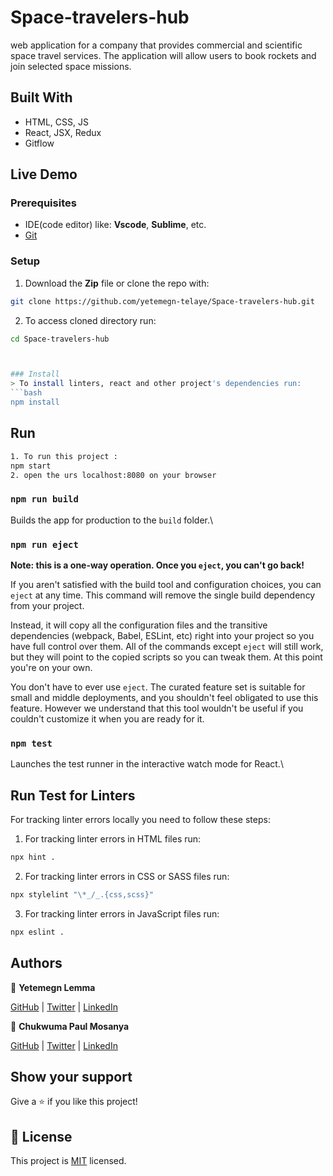 # Space-travelers-hub
web application for a company that provides commercial and scientific space travel services. The application will allow users to book rockets and join selected space missions.

## Built With

- HTML, CSS, JS
- React, JSX, Redux
- Gitflow


## Live Demo



### Prerequisites
- IDE(code editor) like: **Vscode**, **Sublime**, etc. 
- [Git](https://www.linode.com/docs/guides/how-to-install-git-on-linux-mac-and-windows/)

### Setup
1. Download the **Zip** file or clone the repo with:
```bash
git clone https://github.com/yetemegn-telaye/Space-travelers-hub.git
```
2. To access cloned directory run:
```bash
cd Space-travelers-hub



### Install
> To install linters, react and other project's dependencies run:
```bash
npm install
```
## Run
```bash
1. To run this project :
npm start
2. open the urs localhost:8080 on your browser

```

### `npm run build`

Builds the app for production to the `build` folder.\


### `npm run eject`

**Note: this is a one-way operation. Once you `eject`, you can't go back!**

If you aren't satisfied with the build tool and configuration choices, you can `eject` at any time. This command will remove the single build dependency from your project.

Instead, it will copy all the configuration files and the transitive dependencies (webpack, Babel, ESLint, etc) right into your project so you have full control over them. All of the commands except `eject` will still work, but they will point to the copied scripts so you can tweak them. At this point you're on your own.

You don't have to ever use `eject`. The curated feature set is suitable for small and middle deployments, and you shouldn't feel obligated to use this feature. However we understand that this tool wouldn't be useful if you couldn't customize it when you are ready for it.


### `npm test`

Launches the test runner in the interactive watch mode for React.\

## Run Test for Linters

For tracking linter errors locally you need to follow these steps:

1. For tracking linter errors in HTML files run:
```bash 
npx hint .
```

2. For tracking linter errors in CSS or SASS files run:

```bash
npx stylelint "\*_/_.{css,scss}"
```

3. For tracking linter errors in JavaScript files run:

```bash
npx eslint .
```

## Authors

👤 **Yetemegn Lemma**

[GitHub](https://github.com/yetemegn-telaye) | [Twitter](https://twitter.com/Yetemegn19) | [LinkedIn](linkedin.com/in/yetemegn-lemma)

👤 **Chukwuma Paul Mosanya**

[GitHub](https://github.com/blase147) | [Twitter](https://twitter.com/ChukwumaMosanya) | [LinkedIn](https://www.linkedin.com/in/chukwuma-mosanya)



## Show your support

Give a ⭐ if you like this project!


## 📝 License

This project is [MIT](./MIT.md) licensed.


